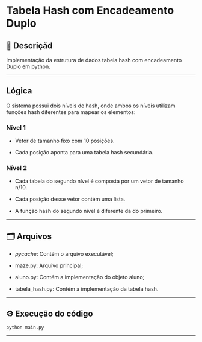 # Tabela Hash com Encadeamento Duplo

## 📄 Descriçãd
Implementação da estrutura de dados tabela hash com encadeamento Duplo em python.

---

## Lógica

O sistema possui dois níveis de hash, onde ambos os níveis utilizam funções hash diferentes para mapear os elementos:

### Nível 1
- Vetor de tamanho fixo com 10 posições.

- Cada posição aponta para uma tabela hash secundária.

### Nível 2
- Cada tabela do segundo nível é composta por um vetor de tamanho n/10.

- Cada posição desse vetor contém uma lista.

- A função hash do segundo nível é diferente da do primeiro.

---

## 🗂️ Arquivos
- _pycache_: Contém o arquivo executável;
  
- maze.py: Arquivo principal;
  
- aluno.py: Contém a implementação do objeto aluno;
  
- tabela_hash.py: Contém a implementação da tabela hash.

---

## ⚙️ Execução do código

```
python main.py
```
---
